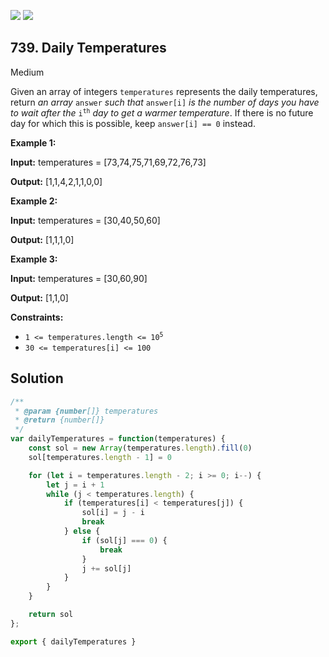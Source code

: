 [![](https://img.shields.io/github/stars/LeetCode-in-JavaScript/LeetCode-in-JavaScript?label=Stars&style=flat-square)](https://github.com/LeetCode-in-JavaScript/LeetCode-in-JavaScript)
[![](https://img.shields.io/github/forks/LeetCode-in-JavaScript/LeetCode-in-JavaScript?label=Fork%20me%20on%20GitHub%20&style=flat-square)](https://github.com/LeetCode-in-JavaScript/LeetCode-in-JavaScript/fork)

## 739\. Daily Temperatures

Medium

Given an array of integers `temperatures` represents the daily temperatures, return _an array_ `answer` _such that_ `answer[i]` _is the number of days you have to wait after the_ <code>i<sup>th</sup></code> _day to get a warmer temperature_. If there is no future day for which this is possible, keep `answer[i] == 0` instead.

**Example 1:**

**Input:** temperatures = [73,74,75,71,69,72,76,73]

**Output:** [1,1,4,2,1,1,0,0]

**Example 2:**

**Input:** temperatures = [30,40,50,60]

**Output:** [1,1,1,0]

**Example 3:**

**Input:** temperatures = [30,60,90]

**Output:** [1,1,0]

**Constraints:**

*   <code>1 <= temperatures.length <= 10<sup>5</sup></code>
*   `30 <= temperatures[i] <= 100`

## Solution

```javascript
/**
 * @param {number[]} temperatures
 * @return {number[]}
 */
var dailyTemperatures = function(temperatures) {
    const sol = new Array(temperatures.length).fill(0)
    sol[temperatures.length - 1] = 0

    for (let i = temperatures.length - 2; i >= 0; i--) {
        let j = i + 1
        while (j < temperatures.length) {
            if (temperatures[i] < temperatures[j]) {
                sol[i] = j - i
                break
            } else {
                if (sol[j] === 0) {
                    break
                }
                j += sol[j]
            }
        }
    }

    return sol
};

export { dailyTemperatures }
```